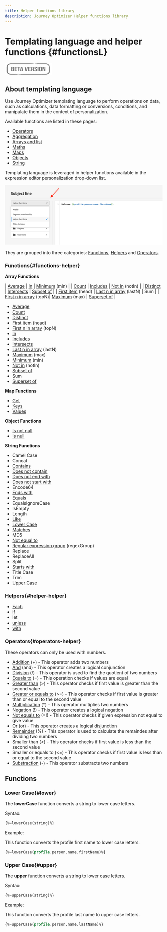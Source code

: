 ```yaml
---
title: Helper functions library
description: Journey Optimizer Helper functions library
---
```


# Templating language and helper functions {#functionsL}

![](../../assets/do-not-localize/badge.png)


## About templating language

Use Journey Optimizer templating language to perform operations on data, such as calculations, data formatting or conversions, conditions, and manipulate them in the context of personalization.

Available functions are listed in these pages:

* [Operators](operators.md)
* [Aggregation](aggregation.md)
* [Arrays and list](arrays-list.md)
* [Maths](maths.md)
* [Maps](maps.md)
* [Objects](objects.md)
* [String](string.md)

Templating language is leveraged in helper functions available in the expression editor personalization drop-down list. 

![](../assets/access-helper-functions.png)

They are grouped into three categories: [Functions](#functions-helper), [Helpers](#helper-helper) and [Operators](#operators-helper).

### Functions{#functions-helper}

**Array Functions**

| [Average](aggregation.md#average) | [In](arrays-list.md#in) | [Minimum](aggregation.md#minimum) (min) |
| [Count](aggregation.md#count) | [Includes](arrays-list.md#includes)  | [Not in](arrays-list.md#notin) (notIn) |
| [Distinct](arrays-list.md#distinct) | [Intersects](arrays-list.md#intersects) | [Subset of](arrays-list.md#subset) |
| [First item](arrays-list.md#head) (head) | [Last n in array](arrays-list.md#last-n) (lastN) | Sum |
| [First n in array](arrays-list.md#first-n) (topN)| [Maximum](aggregation.md#maximum) (max) | [Superset of](arrays-list.md#superset) |

* [Average](aggregation.md#average)
* [Count](aggregation.md#count)
* [Distinct](arrays-list.md#distinct)
* [First item](arrays-list.md#head) (head)
* [First n in array](arrays-list.md#first-n) (topN)
* [In](arrays-list.md#in)
* [Includes](arrays-list.md#includes) 
* [Intersects](arrays-list.md#intersects)
* [Last n in array](arrays-list.md#last-n) (lastN)
* [Maximum](aggregation.md#maximum) (max)
* [Minimum](aggregation.md#minimum) (min)
* [Not in](arrays-list.md#notin) (notIn)
* [Subset of](arrays-list.md#subset)
* Sum
* [Superset of](arrays-list.md#superset)

**Map Functions**

* [Get](maps.md#get)
* [Keys](maps.md#keys)
* [Values](maps.md#values)

**Object Functions**

* [Is not null](objects.md#isNotNull)
* [Is null](objects.md#isNull)

**String Functions**

* Camel Case
* Concat
* [Contains](string.md#contains)
* [Does not contain](string.md#doesNotContain)
* [Does not end with](string.md#doesNotEndWith)
* [Does not start with](string.md#doesNotStartWith)
* Encode64
* [Ends with](string.md#endsWith)
* [Equals](string.md#equals)
* EqualsIgnoreCase
* IsEmpty
* Length
* [Like](string.md#like)
* [Lower Case](#lower)
* [Matches](string.md#matches) 
* MD5
* [Not equal to](string.md#notEqualTo)
* [Regular expression group](string.md#regexGroup) (regexGroup)
* Replace
* ReplaceAll
* Split
* [Starts with](string.md#startsWith)
* Title Case
* Trim
* [Upper Case](#upper)

### Helpers{#helper-helper}

* [Each](../personalization-syntax.md#each)
* [if](../personalization-syntax.md#if)
* let
* [unless](../personalization-syntax.md#unless)
* [with](../personalization-syntax.md#with)

### Operators{#operators-helper}

These operators can only be used with numbers.

* [Addition](maths.md#add) (+) - This operator adds two numbers
* [And](operators.md#and) (and) - This operator creates a logical conjunction
* [Division](maths.md#divide) (/) - This operator is used to find the quotient of two numbers
* [Equals to](operators.md#and) (=) - This operation checks if values are equal
* [Greater than](operators.md#greaterthan) (>) - This operator checks if first value is greater than the second value
* [Greater or equals to](operators.md#greaterthanorequal) (>=) - This operator checks if first value is greater than or equal to the second value
* [Multiplication](maths.md#multiply) (*) - This operator multiplies two numbers
* [Negation](operators.md#not) (!) - This operator creates a logical negation
* [Not equals to](operators.md#notequal) (=!) - This operator checks if given expression not equal to give value
* [Or](operators.md#or) (or) - This operator creates a logical disjunction
* [Remainder](maths.md#remainder) (%) - This operator is used to calculate the remaindes after dividing two numbers
* Smaller than (<) - This operator checks if first value is less than the second value
* Smaller or equals to (<=) - This operator checks if first value is less than or equal to the second value
* [Substraction](maths.md#substract) (-) - This operator substracts two numbers

## Functions

### Lower Case{#lower}

The **lowerCase** function converts a string to lower case letters.

Syntax:

```sql
{%=lowerCase(string)%}
```

Example:

This function converts the profile first name to lower case letters.

```sql
{%=lowerCase(profile.person.name.firstName)%}
```

### Upper Case{#upper}

The **upper** function converts a string to lower case letters.

Syntax:

```sql
{%=upperCase(string)%}
```

Example:

This function converts the profile last name to upper case letters.

```sql
{%=upperCase(profile.person.name.lastName)%}
```
